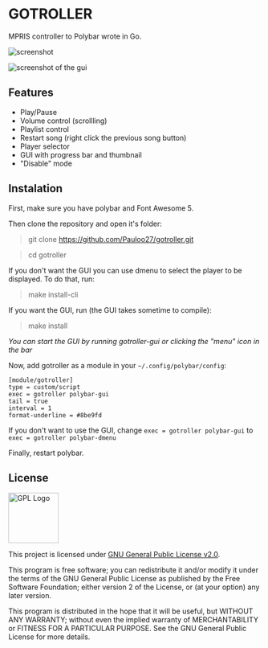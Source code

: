 # GOTROLLER

MPRIS controller to Polybar wrote in Go.

![screenshot](https://i.imgur.com/YJ0pMbG.png)

![screenshot of the gui](https://i.imgur.com/HrEGG2E.png)

## Features

- Play/Pause
- Volume control (scrollling)
- Playlist control
- Restart song (right click the previous song button)
- Player selector
- GUI with progress bar and thumbnail
- "Disable" mode

## Instalation
First, make sure you have polybar and Font Awesome 5.

Then clone the repository and open it's folder:

> git clone https://github.com/Pauloo27/gotroller.git

> cd gotroller

If you don't want the GUI you can use dmenu to select the player to be 
displayed. To do that, run:
> make install-cli

If you want the GUI, run (the GUI takes sometime to compile):
> make install

_You can start the GUI by running gotroller-gui or clicking the "menu" icon
in the bar_

Now, add gotroller as a module in your `~/.config/polybar/config`:
```
[module/gotroller]
type = custom/script
exec = gotroller polybar-gui
tail = true
interval = 1
format-underline = #8be9fd
```

If you don't want to use the GUI, change `exec = gotroller polybar-gui` to 
`exec = gotroller polybar-dmenu`

Finally, restart polybar.

## License

<img src="https://i.imgur.com/AuQQfiB.png" alt="GPL Logo" height="100px" />

This project is licensed under [GNU General Public License v2.0](./LICENSE).

This program is free software; you can redistribute it and/or modify 
it under the terms of the GNU General Public License as published by 
the Free Software Foundation; either version 2 of the License, or
(at your option) any later version.

This program is distributed in the hope that it will be useful,
but WITHOUT ANY WARRANTY; without even the implied warranty of
MERCHANTABILITY or FITNESS FOR A PARTICULAR PURPOSE. See the
GNU General Public License for more details.

